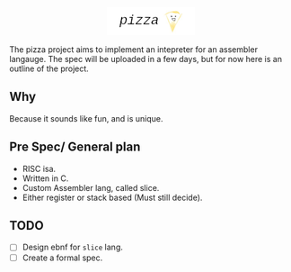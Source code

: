 <div align="center">
<img src="assets/header.png"><br>
</div>

The pizza project aims to implement an intepreter for an assembler langauge.
The spec will be uploaded in a few days, but for now here is an outline of the
project.

## Why

Because it sounds like fun, and is unique.

## Pre Spec/ General plan

* RISC isa.
* Written in C.
* Custom Assembler lang, called slice.
* Either register or stack based (Must still decide).

## TODO

- [ ] Design ebnf for `slice` lang.
- [ ] Create a formal spec.

